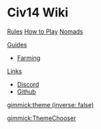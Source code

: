 # Civ14 Wiki

[Rules](rules/rules.md)
[How to Play](wiki/playing.md)
[Nomads](wiki/nomads.md)

[Guides]()

-   [Farming](wiki/guide_to_farming.md)

[Links]()

-   [Discord](https://discord.gg/hBEtg4x)
-   [Github](https://github.com/civ13/civ14)

<!-- set a default theme -->

[gimmick:theme (inverse: false)](darkly)

<!-- show a theme chooser in the menu bar -->

[gimmick:ThemeChooser](Theme)
